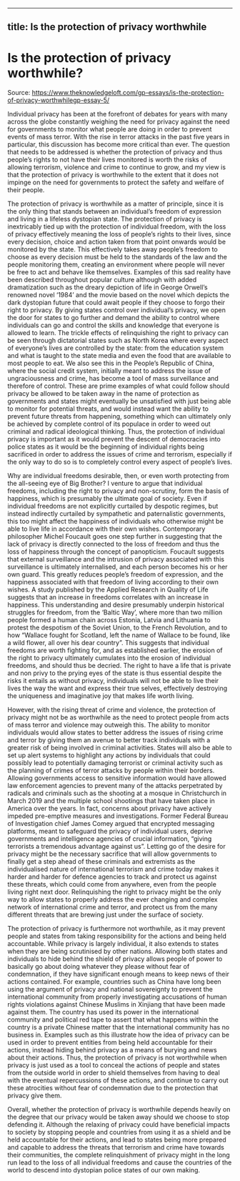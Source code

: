 
---
title: Is the protection of privacy worthwhile
---
# Is the protection of privacy worthwhile?

Source: https://www.theknowledgeloft.com/gp-essays/is-the-protection-of-privacy-worthwhilegp-essay-5/

Individual privacy has been at the forefront of debates for years with many across the globe constantly weighing the need for privacy against the need for governments to monitor what people are doing in order to prevent events of mass terror. With the rise in terror attacks in the past five years in particular, this discussion has become more critical than ever. The question that needs to be addressed is whether the protection of privacy and thus people’s rights to not have their lives monitored is worth the risks of allowing terrorism, violence and crime to continue to grow, and my view is that the protection of privacy is worthwhile to the extent that it does not impinge on the need for governments to protect the safety and welfare of their people.

The protection of privacy is worthwhile as a matter of principle, since it is the only thing that stands between an individual’s freedom of expression and living in a lifeless dystopian state. The protection of privacy is inextricably tied up with the protection of individual freedom, with the loss of privacy effectively meaning the loss of people’s rights to their lives, since every decision, choice and action taken from that point onwards would be monitored by the state. This effectively takes away people’s freedom to choose as every decision must be held to the standards of the law and the people monitoring them, creating an environment where people will never be free to act and behave like themselves. Examples of this sad reality have been described throughout popular culture although with added dramatization such as the dreary depiction of life in George Orwell’s renowned novel ‘1984’ and the movie based on the novel which depicts the dark dystopian future that could await people if they choose to forgo their right to privacy. By giving states control over individual’s privacy, we open the door for states to go further and demand the ability to control where individuals can go and control the skills and knowledge that everyone is allowed to learn. The trickle effects of relinquishing the right to privacy can be seen through dictatorial states such as North Korea where every aspect of everyone’s lives are controlled by the state: from the education system and what is taught to the state media and even the food that are available to most people to eat. We also see this in the People’s Republic of China, where the social credit system, initially meant to address the issue of ungraciousness and crime, has become a tool of mass surveillance and therefore of control. These are prime examples of what could follow should privacy be allowed to be taken away in the name of protection as governments and states might eventually be unsatisfied with just being able to monitor for potential threats, and would instead want the ability to prevent future threats from happening, something which can ultimately only be achieved by complete control of its populace in order to weed out criminal and radical ideological thinking. Thus, the protection of individual privacy is important as it would prevent the descent of democracies into police states as it would be the beginning of individual rights being sacrificed in order to address the issues of crime and terrorism, especially if the only way to do so is to completely control every aspect of people’s lives.

Why are individual freedoms desirable, then, or even worth protecting from the all-seeing eye of Big Brother? I venture to argue that individual freedoms, including the right to privacy and non-scrutiny, form the basis of happiness, which is presumably the ultimate goal of society. Even if individual freedoms are not explicitly curtailed by despotic regimes, but instead indirectly curtailed by sympathetic and paternalistic governments, this too might affect the happiness of individuals who otherwise might be able to live life in accordance with their own wishes. Contemporary philosopher Michel Foucault goes one step further in suggesting that the lack of privacy is directly connected to the loss of freedom and thus the loss of happiness through the concept of panopticism. Foucault suggests that external surveillance and the intrusion of privacy associated with this surveillance is ultimately internalised, and each person becomes his or her own guard. This greatly reduces people’s freedom of expression, and the happiness associated with that freedom of living according to their own wishes. A study published by the Applied Research in Quality of Life suggests that an increase in freedoms correlates with an increase in happiness. This understanding and desire presumably underpin historical struggles for freedom, from the ‘Baltic Way’, where more than two million people formed a human chain across Estonia, Latvia and Lithuania to protest the despotism of the Soviet Union, to the French Revolution, and to how “Wallace fought for Scotland, left the name of Wallace to be found, like a wild flower, all over his dear country”. This suggests that individual freedoms are worth fighting for, and as established earlier, the erosion of the right to privacy ultimately cumulates into the erosion of individual freedoms, and should thus be decried. The right to have a life that is private and non privy to the prying eyes of the state is thus essential despite the risks it entails as without privacy, individuals will not be able to live their lives the way the want and express their true selves, effectively destroying the uniqueness and imaginative joy that makes life worth living.

However, with the rising threat of crime and violence, the protection of privacy might not be as worthwhile as the need to protect people from acts of mass terror and violence may outweigh this. The ability to monitor individuals would allow states to better address the issues of rising crime and terror by giving them an avenue to better track individuals with a greater risk of being involved in criminal activities. States will also be able to set up alert systems to highlight any actions by individuals that could possibly lead to potentially damaging terrorist or criminal activity such as the planning of crimes of terror attacks by people within their borders. Allowing governments access to sensitive information would have allowed law enforcement agencies to prevent many of the attacks perpetrated by radicals and criminals such as the shooting at a mosque in Christchurch in March 2019 and the multiple school shootings that have taken place in America over the years. In fact, concerns about privacy have actively impeded pre-emptive measures and investigations. Former Federal Bureau of Investigation chief James Comey argued that encrypted messaging platforms, meant to safeguard the privacy of individual users, deprive governments and intelligence agencies of crucial information, “giving terrorists a tremendous advantage against us”. Letting go of the desire for privacy might be the necessary sacrifice that will allow governments to finally get a step ahead of these criminals and extremists as the individualised nature of international terrorism and crime today makes it harder and harder for defence agencies to track and protect us against these threats, which could come from anywhere, even from the people living right next door. Relinquishing the right to privacy might be the only way to allow states to properly address the ever changing and complex network of international crime and terror, and protect us from the many different threats that are brewing just under the surface of society.

The protection of privacy is furthermore not worthwhile, as it may prevent people and states from taking responsibility for the actions and being held accountable. While privacy is largely individual, it also extends to states when they are being scrutinised by other nations. Allowing both states and individuals to hide behind the shield of privacy allows people of power to basically go about doing whatever they please without fear of condemnation, if they have significant enough means to keep news of their actions contained. For example, countries such as China have long been using the argument of privacy and national sovereignty to prevent the international community from properly investigating accusations of human rights violations against Chinese Muslims in Xinjiang that have been made against them. The country has used its power in the international community and political red tape to assert that what happens within the country is a private Chinese matter that the international community has no business in. Examples such as this illustrate how the idea of privacy can be used in order to prevent entities from being held accountable for their actions, instead hiding behind privacy as a means of burying and news about their actions. Thus, the protection of privacy is not worthwhile when privacy is just used as a tool to conceal the actions of people and states from the outside world in order to shield themselves from having to deal with the eventual repercussions of these actions, and continue to carry out these atrocities without fear of condemnation due to the protection that privacy give them.

Overall, whether the protection of privacy is worthwhile depends heavily on the degree that our privacy would be taken away should we choose to stop defending it. Although the relaxing of privacy could have beneficial impacts to society by stopping people and countries from using it as a shield and be held accountable for their actions, and lead to states being more prepared and capable to address the threats that terrorism and crime have towards their communities, the complete relinquishment of privacy might in the long run lead to the loss of all individual freedoms and cause the countries of the world to descend into dystopian police states of our own making.